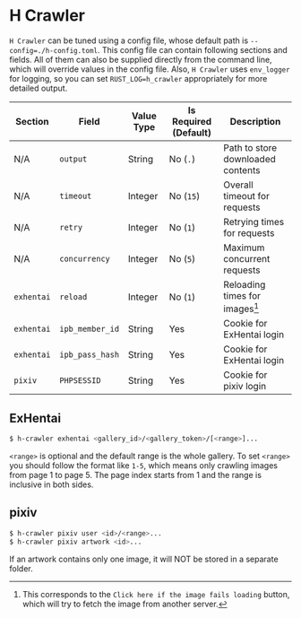 # H Crawler

`H Crawler` can be tuned using a config file, whose default path is `--config=./h-config.toml`. This config file can contain following sections and fields. All of them can also be supplied directly from the command line, which will override values in the config file. Also, `H Crawler` uses `env_logger` for logging, so you can set `RUST_LOG=h_crawler` appropriately for more detailed output.

| Section | Field | Value Type | Is Required (Default) | Description |
| --- | --- | --- | --- | --- |
| N/A | `output` | String | No (`.`) | Path to store downloaded contents |
| N/A | `timeout` | Integer | No (`15`) | Overall timeout for requests |
| N/A | `retry` | Integer | No (`1`) | Retrying times for requests |
| N/A | `concurrency` | Integer | No (`5`) | Maximum concurrent requests |
| `exhentai` | `reload` | Integer | No (`1`) | Reloading times for images[^1] |
| `exhentai` | `ipb_member_id` | String | Yes | Cookie for ExHentai login |
| `exhentai` | `ipb_pass_hash` | String | Yes | Cookie for ExHentai login |
| `pixiv` | `PHPSESSID` | String | Yes | Cookie for pixiv login |

[^1]: This corresponds to the `Click here if the image fails loading` button, which will try to fetch the image from another server.

## ExHentai

``` bash
$ h-crawler exhentai <gallery_id>/<gallery_token>/[<range>]...
```

`<range>` is optional and the default range is the whole gallery. To set `<range>` you should follow the format like `1-5`, which means only crawling images from page 1 to page 5. The page index starts from 1 and the range is inclusive in both sides.

## pixiv

``` bash
$ h-crawler pixiv user <id>/<range>...
$ h-crawler pixiv artwork <id>...
```

If an artwork contains only one image, it will NOT be stored in a separate folder.
